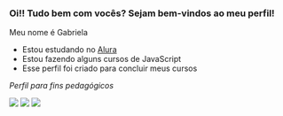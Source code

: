 ### Oi!! Tudo bem com vocês? Sejam bem-vindos ao meu perfil!

Meu nome é Gabriela

- Estou estudando no [Alura](https://www.alura.com.br)
- Estou fazendo alguns cursos de JavaScript
- Esse perfil foi criado para concluir meus cursos

 *Perfil para fins pedagógicos*


![](https://media1.tenor.com/m/jmdUY9TVm5IAAAAd/cat-the-voices.gif)
![](https://media.tenor.com/QrHwArS5bokAAAAi/cat-sushi.gif)
![](https://media1.tenor.com/m/KKOWa1hlWZcAAAAd/cat.gif)
